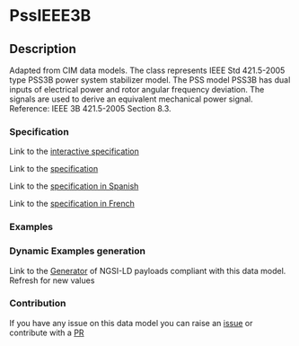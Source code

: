 # PssIEEE3B

## Description 

Adapted from CIM data models. The class represents IEEE Std 421.5-2005 type PSS3B power system stabilizer model. The PSS model PSS3B has dual inputs of electrical power and rotor angular frequency deviation. The signals are used to derive an equivalent mechanical power signal.  Reference: IEEE 3B 421.5-2005 Section 8.3.
### Specification

Link to the [interactive specification](https://swagger.lab.fiware.org/?url=https://smart-data-models.github.io/dataModel.EnergyCIM/PssIEEE3B/swagger.yaml)

Link to the [specification](https://smart-data-models.github.io/dataModel.EnergyCIM/PssIEEE3B/doc/spec.md)

Link to the [specification in Spanish](https://smart-data-models.github.io/dataModel.EnergyCIM/PssIEEE3B/doc/spec_ES.md)

Link to the [specification in French](https://smart-data-models.github.io/dataModel.EnergyCIM/PssIEEE3B/doc/spec_FR.md)
### Examples
### Dynamic Examples generation

Link to the [Generator](https://smartdatamodels.org/extra/ngsi-ld_generator_v0.91.php?schemaUrl=https://raw.githubusercontent.com/smart-data-models/dataModel.EnergyCIM/master/PssIEEE3B/schema.json&email=info@smartdatamodels.org) of NGSI-LD payloads compliant with this data model. Refresh for new values
### Contribution

 If you have any issue on this data model you can raise an [issue](https://github.com/smart-data-models/dataModel.EnergyCIM/issues)  or contribute with a [PR](https://github.com/smart-data-models/dataModel.EnergyCIM/pulls)